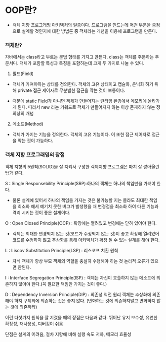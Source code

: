 # OOP란?

- 객체 지향 프로그래밍 아키텍처의 일종이다. 프로그램을 만드는데 어떤 부분을 중점으로 설계할 것인지에 대한 방법론 중 객체라는 개념을 이용해 프로그램을 만든다.

### 객체란?

자바에서는 class라고 부르는 문법 형태를 가지고 만든다. class는 객체를 주문하는 주문서다. 객체가 포함할 특성과 특징을 포함하는데 크게 두 가지로 나눌 수 있다.

1. 필드(Field)

- 객체가 가져야하는 상태를 정의한다. 객체의 고유 상태이고 캡슐화, 은닉화 하기 위해 private 접근 제어자로 무분별한 접근을 막는 것이 보통이다.

- 때문에 static Field가 아니면 객체가 만들어지는 런타임 환경에서 메모리에 올라가게 된다. 따라서 new 라는 키워드로 객체가 만들어지지 않는 이상 존재하지 않는 정의상의 개념

2. 메소드(Method)

- 객체가 가지는 기능을 정의한다. 객체의 고유 기능이다. 이 또한 접근 제어자로 접근을 막는 것이 가능하다.

### 객체 지향 프로그래밍의 장점

객체 지향의 5원칙(SOLID)을 잘 지켜서 구성한 객체지향 프로그램은 마치 잘 쌓아올린 탑과 같다.

S : Single Responsebility Principle(SRP):하나의 객체는 하나의 책임만을 가져야 한다.

- 물론 설계에 있어서 하나의 책임을 가지는 것은 불가능할 지는 몰라도 최대한 책임을 최소화 해서 예기치 못한 버그가 발생했을 때 변경점을 최소화 하여 다른 기능과 격리 시키는 것이 좋은 설계이다.

O : Open Closed Principle(OCP) : 확장에는 열려있고 변경에는 닫혀 있어야 한다.

- 객체는 최대한 변경되지 않는 것(코드가 수정되지 않는 것)이 좋고 확장에 열려있어 코드를 수정하지 않고 추상화를 통해 아키텍처가 확장 될 수 있는 설계를 해야 한다.

L : Liscov Substitution Principle(LSP) : 리스코프 치환 원칙

- 자식 객체가 항상 부모 객체의 역할을 충실히 수행해야 하는 것
  논리적 오류가 있으면 안된다.

I : Interface Segregation Principle(ISP) : 객체는 자신이 호출하지 않는 메소드에 의존하지 않아야 한다.(꼭 필요한 책임만 가지는 것이 좋다.)

D : Dependency Inversion Principle(DIP) : 의존성 역전 원리
객체는 추상화에 의존해야 하지 구체화에 의존하는 것은 좋지 않다.
(변화하는 것에 의존하지말고 변화하지 않는 것에 의존하라)

이런 다섯가지 원칙을 잘 지켰을 때의 장점은 다음과 같다.
뛰어난 유지 보수성, 유연한 확장성, 재사용성, 디버깅이 쉬움

단점은
설계의 어려움, 절차 지향에 비해 실행 속도 저하, 메모리 효율성
